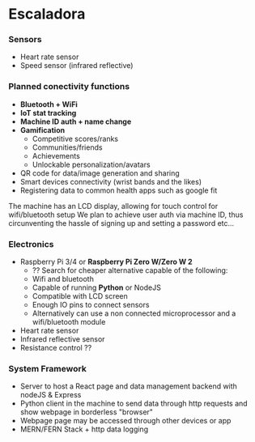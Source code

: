 # Escaladora
### Sensors
- Heart rate sensor
- Speed sensor (infrared reflective)

### Planned conectivity functions
- **Bluetooth + WiFi**
- **IoT stat tracking**
- **Machine ID auth + name change**
- **Gamification**
    - Competitive scores/ranks
    - Communities/friends
    - Achievements
    - Unlockable personalization/avatars
- QR code for data/image generation and sharing
- Smart devices connectivity (wrist bands and the likes)
- Registering data to common health apps such as google fit

The machine has an LCD display, allowing for touch control for wifi/bluetooth setup
We plan to achieve user auth via machine ID, thus circunventing the hassle of signing up and setting a password etc...


### Electronics
- Raspberry Pi 3/4 or **Raspberry Pi Zero W/Zero W 2** 
    - ?? Search for cheaper alternative capable of the following:
    - Wifi and bluetooth
    - Capable of running **Python** or NodeJS
    - Compatible with LCD screen
    - Enough IO pins to connect sensors
    - Alternatively can use a non connected microprocessor and a wifi/bluetooth module
- Heart rate sensor
- Infrared reflective sensor
- Resistance control ??

### System Framework
- Server to host a React page and data management backend with nodeJS & Express
- Python client in the machine to send data through http requests and show webpage in borderless "browser"
- Webpage page may be accessed through other devices or app
- MERN/FERN Stack + http data logging